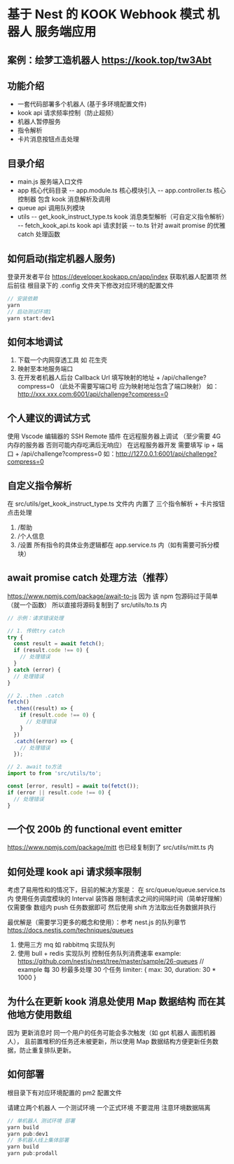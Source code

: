 # 基于 Nest 的 KOOK Webhook 模式 机器人 服务端应用

## 案例：绘梦工造机器人 https://kook.top/tw3Abt

## 功能介绍

- 一套代码部署多个机器人 (基于多环境配置文件)
- kook api 请求频率控制（防止超频）
- 机器人暂停服务
- 指令解析
- 卡片消息按钮点击处理

## 目录介绍

- main.js 服务端入口文件
- app 核心代码目录
  -- app.module.ts 核心模块引入
  -- app.controller.ts 核心控制器 包含 kook 消息解析及调用
- queue api 调用队列模块
- utils
  -- get_kook_instruct_type.ts kook 消息类型解析（可自定义指令解析）
  -- fetch_kook_api.ts kook api 请求封装
  -- to.ts 针对 await promise 的优雅 catch 处理函数

## 如何启动(指定机器人服务)

登录开发者平台 https://developer.kookapp.cn/app/index 获取机器人配置项 然后前往 根目录下的 .config 文件夹下修改对应环境的配置文件

```js
// 安装依赖
yarn
// 启动测试环境1
yarn start:dev1
```

## 如何本地调试

1. 下载一个内网穿透工具 如 花生壳
2. 映射至本地服务端口
3. 在开发者机器人后台 Callback Url 填写映射的地址 + /api/challenge?compress=0 （此处不需要写端口号 应为映射地址包含了端口映射） 如：http://xxx.xxx.com:6001/api/challenge?compress=0

## 个人建议的调试方式

使用 Vscode 编辑器的 SSH Remote 插件 在远程服务器上调试 （至少需要 4G 内存的服务器 否则可能内存吃满后无响应）
在远程服务器开发 需要填写 ip + 端口 + /api/challenge?compress=0
如：http://127.0.0.1:6001/api/challenge?compress=0

## 自定义指令解析

在 src/utils/get_kook_instruct_type.ts 文件内
内置了 三个指令解析 + 卡片按钮点击处理

1. /帮助
2. /个人信息
3. /设置
   所有指令的具体业务逻辑都在 app.service.ts 内（如有需要可拆分模块）

## await promise catch 处理方法（推荐）

https://www.npmjs.com/package/await-to-js
因为 该 npm 包源码过于简单（就一个函数）
所以直接将源码复制到了 src/utils/to.ts 内

```js
// 示例：请求错误处理

// 1. 传统try catch
try {
  const result = await fetch();
  if (result.code !== 0) {
    // 处理错误
  }
} catch (error) {
  // 处理错误
}

// 2. .then .catch
fetch()
  .then((result) => {
    if (result.code !== 0) {
      // 处理错误
    }
  })
  .catch((error) => {
    // 处理错误
  });

// 2. await to方法
import to from 'src/utils/to';

const [error, result] = await to(fetct());
if (error || result.code !== 0) {
  // 处理错误
}
```

## 一个仅 200b 的 functional event emitter

https://www.npmjs.com/package/mitt
也已经复制到了 src/utils/mitt.ts 内

## 如何处理 kook api 请求频率限制

考虑了易用性和的情况下，目前的解决方案是：
在 src/queue/queue.service.ts 内 使用任务调度模块的 Interval 装饰器 限制请求之间的间隔时间（简单好理解）
仅需要像 数组内 push 任务数据即可
然后使用 shift 方法取出任务数据并执行

最优解是（需要学习更多的概念和使用）：参考 nest.js 的队列章节 https://docs.nestjs.com/techniques/queues

1. 使用三方 mq 如 rabbitmq 实现队列
2. 使用 bull + redis 实现队列 控制任务队列消费速率 example: https://github.com/nestjs/nest/tree/master/sample/26-queues
   // example 每 30 秒最多处理 30 个任务
   limiter: {
   max: 30,
   duration: 30 \* 1000
   }

## 为什么在更新 kook 消息处使用 Map 数据结构 而在其他地方使用数组

因为 更新消息时 同一个用户的任务可能会多次触发（如 gpt 机器人 画图机器人），
且前置堆积的任务还未被更新，所以使用 Map 数据结构方便更新任务数据，防止重复排队更新。

## 如何部署

根目录下有对应环境配置的 pm2 配置文件

请建立两个机器人 一个测试环境 一个正式环境 不要混用 注意环境数据隔离

```js
// 单机器人 测试环境 部署
yarn build
yarn pub:dev1
// 多机器人线上集体部署
yarn build
yarn pub:prodall
```
